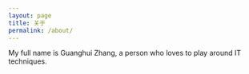 ```yaml
---
layout: page
title: 关于
permalink: /about/
---
```

My full name is Guanghui Zhang, a person who loves to play around IT techniques.
